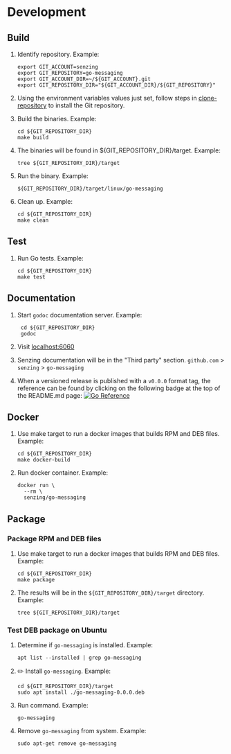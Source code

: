 # Development

## Build

1. Identify repository.
   Example:

    ```console
    export GIT_ACCOUNT=senzing
    export GIT_REPOSITORY=go-messaging
    export GIT_ACCOUNT_DIR=~/${GIT_ACCOUNT}.git
    export GIT_REPOSITORY_DIR="${GIT_ACCOUNT_DIR}/${GIT_REPOSITORY}"

    ```

1. Using the environment variables values just set, follow steps in [clone-repository](https://github.com/senzing-garage/knowledge-base/blob/main/HOWTO/clone-repository.md) to install the Git repository.
1. Build the binaries.
   Example:

     ```console
     cd ${GIT_REPOSITORY_DIR}
     make build

     ```

1. The binaries will be found in ${GIT_REPOSITORY_DIR}/target.
   Example:

    ```console
    tree ${GIT_REPOSITORY_DIR}/target

    ```

1. Run the binary.
   Example:

    ```console
    ${GIT_REPOSITORY_DIR}/target/linux/go-messaging

    ```

1. Clean up.
   Example:

     ```console
     cd ${GIT_REPOSITORY_DIR}
     make clean

     ```

## Test

1. Run Go tests.
   Example:

     ```console
     cd ${GIT_REPOSITORY_DIR}
     make test

     ```

## Documentation

1. Start `godoc` documentation server.
   Example:

    ```console
     cd ${GIT_REPOSITORY_DIR}
     godoc

    ```

1. Visit [localhost:6060](http://localhost:6060)
1. Senzing documentation will be in the "Third party" section.
   `github.com` > `senzing` > `go-messaging`

1. When a versioned release is published with a `v0.0.0` format tag,
the reference can be found by clicking on the following badge at the top of the README.md page:
[![Go Reference](https://pkg.go.dev/badge/github.com/senzing-garage/go-messaging.svg)](https://pkg.go.dev/github.com/senzing-garage/go-messaging)

## Docker

1. Use make target to run a docker images that builds RPM and DEB files.
   Example:

    ```console
    cd ${GIT_REPOSITORY_DIR}
    make docker-build

    ```

1. Run docker container.
   Example:

    ```console
    docker run \
      --rm \
      senzing/go-messaging

    ```

## Package

### Package RPM and DEB files

1. Use make target to run a docker images that builds RPM and DEB files.
   Example:

    ```console
    cd ${GIT_REPOSITORY_DIR}
    make package

    ```

1. The results will be in the `${GIT_REPOSITORY_DIR}/target` directory.
   Example:

    ```console
    tree ${GIT_REPOSITORY_DIR}/target

    ```

### Test DEB package on Ubuntu

1. Determine if `go-messaging` is installed.
   Example:

    ```console
    apt list --installed | grep go-messaging

    ```

1. :pencil2: Install `go-messaging`.
   Example:

    ```console
    cd ${GIT_REPOSITORY_DIR}/target
    sudo apt install ./go-messaging-0.0.0.deb

    ```

1. Run command.
   Example:

    ```console
    go-messaging

    ```

1. Remove `go-messaging` from system.
   Example:

    ```console
    sudo apt-get remove go-messaging

    ```
